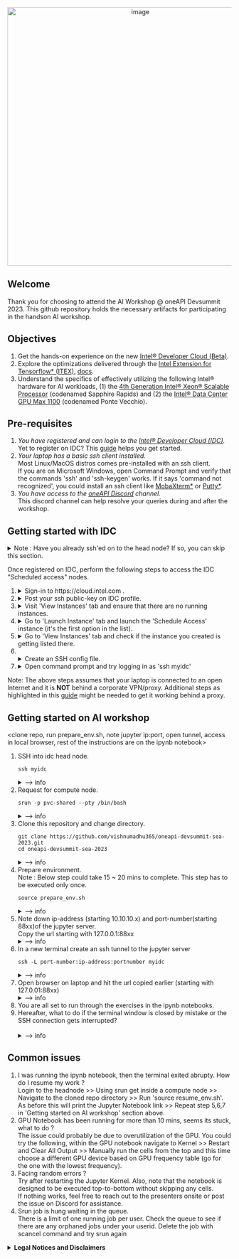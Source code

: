 <p align="center"><img width="582" alt="image" src="https://github.com/vishnumadhu365/oneapi-devsummit-sea-2023/assets/33803027/f1219383-6843-4c51-813a-d3d0b1fea809">
</p>

## Welcome
Thank you for choosing to attend the AI Workshop @ oneAPI Devsummit 2023. This github repository holds the necessary artifacts for participating in the handson AI workshop.

## Objectives
1. Get the hands-on experience on the new [Intel® Developer Cloud (Beta)](https://www.intel.com/content/www/us/en/developer/tools/devcloud/services.html).
2. Explore the optimizations delivered through the [Intel Extension for Tensorflow* (ITEX)](https://github.com/intel/intel-extension-for-tensorflow), [docs](https://intel.github.io/intel-extension-for-tensorflow/latest/get_started.html).
3. Understand the specifics of effectively utilizing the following Intel® hardware for AI workloads, (1) the [4th Generation Intel® Xeon® Scalable Processor](https://ark.intel.com/content/www/us/en/ark/products/231746/intel-xeon-platinum-8480-processor-105m-cache-2-00-ghz.html) (codenamed Sapphire Rapids) and (2) the [Intel® Data Center GPU Max 1100](https://www.intel.com/content/www/us/en/products/sku/232876/intel-data-center-gpu-max-1100/specifications.html) (codenamed Ponte Vecchio).

## Pre-requisites
1. *You have registered and can login to the [Intel® Developer Cloud (IDC)](https://www.intel.com/content/www/us/en/developer/tools/devcloud/services.html).* <br>
Yet to register on IDC? This [guide](https://github.com/bjodom/idc#account-registration) helps you get started.
2. *Your laptop has a basic ssh client installed.*<br>
Most Linux/MacOS distros comes pre-installed with an ssh client.<br> If you are on Microsoft Windows, open Command Prompt and verify that the commands 'ssh' and 'ssh-keygen' works. If it says 'command not recognized', you could install an ssh client like [MobaXterm*](https://mobaxterm.mobatek.net/download.html) or [Putty*](https://www.putty.org/).
3.  *You have access to the [oneAPI Discord](https://discord.gg/ycwqTP6) channel.*<br> This discord channel can help resolve your queries during and after the workshop.

## Getting started with IDC 
<details><summary>Note : Have you already ssh'ed on to the head node? If so, you can skip this section.</summary> <img width="578" alt="image" src="https://github.com/vishnumadhu365/oneapi-devsummit-sea-2023/assets/33803027/2af832b8-f7c8-4883-8333-f0b401258e8f"></details>

Once registered on IDC, perform the following steps to access the IDC "Scheduled access" nodes. <br>
1. <details><summary>Sign-in to https://cloud.intel.com .</summary> <img width="847" alt="image" src="https://github.com/vishnumadhu365/oneapi-devsummit-sea-2023/assets/33803027/1b85cbdb-1e0e-4d7e-b087-ab2713469603"></details>
2. <details><summary>Post your ssh public-key on IDC profile.</summary> If you already have a key under $HOME/.ssh/id_rsa.pub, You could use that key itself. <br>If not, generate a key-pair using the ssh-keygen command (press Enter to accept blank defaults).<br> <img width="738" alt="image" src="https://github.com/vishnumadhu365/oneapi-devsummit-sea-2023/assets/33803027/ea42e395-27cd-42dc-8aaf-7394b8b9daaa"></details>
3. <details><summary>Visit 'View Instances' tab and ensure that there are no running instances.</summary> <img width="484" alt="image" src="https://github.com/vishnumadhu365/oneapi-devsummit-sea-2023/assets/33803027/0567522e-75bc-41a0-ac2d-4bfe0a5fd490"></details>
4. <details><summary>Go to 'Launch Instance' tab and launch the 'Schedule Access' instance (it's the first option in the list).</summary><img width="848" alt="image" src="https://github.com/vishnumadhu365/oneapi-devsummit-sea-2023/assets/33803027/1b7705ef-96b2-49fe-9c40-12f87df160a3"></details>
5. <details><summary>Go to 'View Instances' tab and check if the instance you created is getting listed there.</summary><img width="836" alt="image" src="https://github.com/vishnumadhu365/oneapi-devsummit-sea-2023/assets/33803027/fbfdd35b-dd8e-4ded-96b2-b2bd3334eb58"></details>
6. &nbsp;<details><summary>Create an SSH config file.</summary>
   Create a file named 'config' at the path $HOME/.ssh/config. Copy the below contents and change username.
   ```
   Host myidc
   Hostname idcbetabatch.eglb.intel.com
   User uXXXXXX ## Change this to reflect your username obtained in step 4
   ServerAliveInterval 60
   ServerAliveCountMax 10
   StrictHostKeyChecking no
   UserKnownHostsFile=/dev/null
   ```
   <img width="596" alt="image" src="https://github.com/vishnumadhu365/oneapi-devsummit-sea-2023/assets/33803027/41ea8530-8df9-4427-8499-d796b67c4e2d"></details>
7. <details><summary>Open command prompt and try logging in as 'ssh myidc'</summary><img width="401" alt="image" src="https://github.com/vishnumadhu365/oneapi-devsummit-sea-2023/assets/33803027/8cc7026e-bc83-4a3e-8c1e-32bd0939f24c"></details>
Note: The above steps assumes that your laptop is connected to an open Internet and it is **NOT** behind a corporate VPN/proxy. Additional steps as highlighted in this [guide](https://github.com/bjodom/idc#ssh-config-client-setup-assumes-no-proxy-needed) might be needed to get it working behind a proxy.

## Getting started on AI workshop 
<clone repo, run prepare_env.sh, note jupyter ip:port, open tunnel, access in local browser, rest of the instructions are on the ipynb notebook>
1. SSH into idc head node. <br>
   ```
   ssh myidc
   ```
   <details><summary>--> info</summary><img width="696" alt="image" src="https://github.com/vishnumadhu365/oneapi-devsummit-sea-2023/assets/33803027/d8c5022f-b738-44e1-b3f9-8f1fcfc6bcdc"></details>
2. Request for compute node. <br>
   ```
   srun -p pvc-shared --pty /bin/bash
   ```
   <details><summary>--> info</summary><img width="440" alt="image" src="https://github.com/vishnumadhu365/oneapi-devsummit-sea-2023/assets/33803027/6b5bccad-b86e-4177-93f3-dabba7cdf0f9"></details>
3. Clone this repository and change directory. <br>
   ```
   git clone https://github.com/vishnumadhu365/oneapi-devsummit-sea-2023.git
   cd oneapi-devsummit-sea-2023
   ```
   <details><summary>--> info</summary><img width="644" alt="image" src="https://github.com/vishnumadhu365/oneapi-devsummit-sea-2023/assets/33803027/509eef84-3e7e-4902-93eb-f5ce946279db"></details>
4. Prepare environment.<br>
Note : Below step could take 15 ~ 20 mins to complete. This step has to be executed only once.
   ```
   source prepare_env.sh
   ```
   <details><summary>--> info</summary>If everything goes well, you should see the jupyter logs as in below image. You should see 2 links as marked in the red box<img width="689" alt="image" src="https://github.com/vishnumadhu365/oneapi-devsummit-sea-2023/assets/33803027/f90db395-9bd9-43e6-9535-19519421efc0"></details>
5. Note down ip-address (starting 10.10.10.x) and port-number(starting 88xx)of the jupyter server.<br> Copy the url starting with 127.0.0.1:88xx <br>
   <details><summary>--> info</summary>Note down the following (1) ipaddress starting 10.10.10.x (2) port number starting 88xx (3) copy to a notepad the link starting 127.0.0.1:88xx/tree?token=........<img width="740" alt="image" src="https://github.com/vishnumadhu365/oneapi-devsummit-sea-2023/assets/33803027/cdf5994a-18ee-47d9-9a54-dbb0c7851840"></details>
6. In a new terminal create an ssh tunnel to the jupyter server<br>
    ```
   ssh -L port-number:ip-address:portnumber myidc
   ```
    <details><summary>--> info</summary>sample ssh command --> ssh -L 88xx:10.0.0.x:88xx myidc <br> include the ip-address and port number from step:5<br><img width="500" alt="image" src="https://github.com/vishnumadhu365/oneapi-devsummit-sea-2023/assets/33803027/23a39c65-353b-4061-b42d-6fdf45bf9eb2"></details>
7. Open browser on laptop and hit the url copied earlier (starting with 127.0.01:88xx)
&nbsp;<details><summary>--> info</summary>The browser would open a Jupyter workspace with the ipynb notebook files<br><img width="639" alt="image" src="https://github.com/vishnumadhu365/oneapi-devsummit-sea-2023/assets/33803027/6a4ea3b1-4ba1-45b1-8afe-443a77c2257d"></details>
8. You are all set to run through the exercises in the ipynb notebooks.<br>
9. Hereafter, what to do if the terminal window is closed by mistake or the SSH connection gets interrupted? <br>
&nbsp;<details><summary>--> info</summary>You can resume your work by repeating the above 8 steps with the exception of step:4 where you have to instead run 
   ```
   source resume_env.sh
   ``` 
</details>


## Common issues 
1. I was running the ipynb notebook, then the terminal exited abrupty. How do I resume my work ?<br>
Login to the headnode >> Using srun get inside a compute node >> Navigate to the cloned repo directory >> Run 'source resume_env.sh'. As before this will print the Jupyter Notebook link >> Repeat step 5,6,7 in 'Getting started on AI workshop' section above.<br>
2. GPU Notebook has been running for more than 10 mins, seems its stuck, what to do ?<br>
The issue could probably be due to overutilization of the GPU. You could try the following, within the GPU notebook navigate to Kernel >> Restart and Clear All Output >> Manually run the cells from the top and this time choose a different GPU device based on GPU frequency table (go for the one with the lowest frequency).
3. Facing random errors ?<br>
Try after restarting the Jupyter Kernel. Also, note that the notebook is designed to be executed top-to-bottom without skipping any cells. <br>If nothing works, feel free to reach out to the presenters onsite or post the issue on Discord for assistance.
4. Srun job is hung waiting in the queue.<br>
There is a limit of one running job per user. Check the queue to see if there are any orphaned jobs under your userid. Delete the job with scancel command and try srun again


<details>
<summary><b> Legal Notices and Disclaimers</b></summary>
Intel technologies’ features and benefits depend on system configuration and may require enabled hardware, software or service activation. Performance varies depending on system configuration. No computer system can be absolutely secure. Check with your system manufacturer or retailer or learn more at www.intel.com.<br>
Cost reduction scenarios described including recommendations are intended as examples of how a given Intel-based product, in the specified circumstances and configurations, may affect future costs and provide cost savings. Circumstances will vary. Intel does not guarantee any costs or cost reduction.<br>
This document contains information on products, services and/or processes in development. All information provided here is subject to change without notice. Contact your Intel representative to obtain the latest forecast, schedule, specifications and roadmaps. <br>
Any forecasts of goods and services needed for Intel’s operations are provided for discussion purposes only. Intel will have no liability to make any purchase in connection with forecasts published in this document.<br>
Intel technologies may require enabled hardware, software or service activation.<br>
Software and workloads used in performance tests may have been optimized for performance only on Intel microprocessors.  <br>
Performance tests, are measured using specific computer systems, components, software, operations and functions.  Any change to any of those factors may cause the results to vary.  You should consult other information and performance tests to assist you in fully evaluating your contemplated purchases, including the performance of that product when combined with other products.   For more complete information visit www.intel.com/benchmarks.<br>

|* Other names and brands may be claimed as the property of others. <br>

Your costs and results may vary. <br>
© Intel Corporation.  Intel, the Intel logo, and other Intel marks are trademarks of Intel Corporation or its subsidiaries.  Other names and brands may be claimed as the property of others.<br>
Copyright 2023 Intel Corporation.rademarks of Intel Corporation or its subsidiaries.  Other names and brands may be claimed as the property of others.<br>
Copyright 2023 Intel Corporation.
